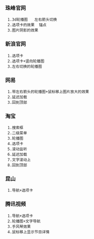### 珠峰官网

   ```
    1.3d轮播图   左右箭头切换
    2.选项卡的效果  锚点
    3.图片阴影的效果
   ```
### 新浪官网

 ```
  1.选项卡
  2.选项卡+竖向轮播图
  3.左右切换的轮播图
 ```
### 网易

 ```
  1.带左右箭头的轮播图+鼠标移上图片放大的效果
  2.延迟加载
  3.回到顶部
 ```
### 淘宝

 ```
  1.搜索框
  2.二级菜单
  3.轮播图
  4.选项卡
  5.滚动监听
  6.延迟加载
  7.文字滚动上
  8.回到顶部
 ```
### 昆山

 ```
  1.导航+选项卡
 ```
### 腾讯视频

 ```
  1.导航+选项卡
  2.轮播图+文字导航
  3.手风琴效果
  4.鼠标移上显示节目详情
 ```
 